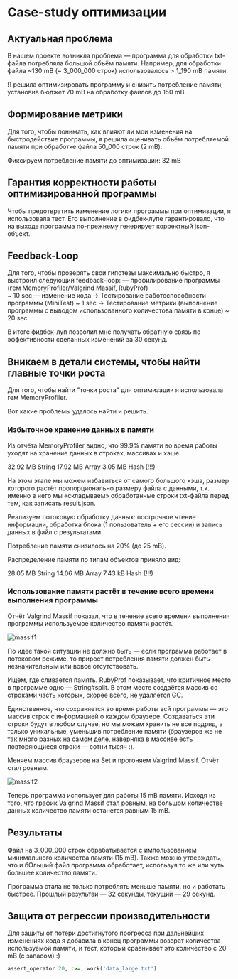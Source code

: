 # Case-study оптимизации

## Актуальная проблема
В нашем проекте возникла проблема — программа для обработки txt-файла потребляла большой объём памяти. Например, для обработки файла ~130 mB (~ 3_000_000 строк) использовалось > 1_190 mB памяти.

Я решила оптимизировать программу и снизить потребление памяти, установив бюджет 70 mB на обработку файлов до 150 mB.

## Формирование метрики
Для того, чтобы понимать, как влияют ли мои изменения на быстродействие программы, я решила оценивать объём потребляемой памяти при обработке файла 50_000 строк (2 mB).

Фиксируем потребление памяти до оптимизации:
32 mB

## Гарантия корректности работы оптимизированной программы
Чтобы предотвратить изменение логики программы при оптимизации, я использовала тест. Его выполнение в фидбек-лупе гарантировало, что на выходе программа по-прежнему генерирует корректный json-объект.

## Feedback-Loop
Для того, чтобы проверять свои гипотезы максимально быстро, я выстроил следующий feedback-loop:
— профилирование программы (гем MemoryProfiler/Valgrind Massif, RubyProf)      
                                                                     ~ 10 sec
— изменение кода
→ Тестирование работоспособности программы (MiniTest)                ~ 1 sec
→ Тестирование метрики (выполнение программы с выводом
  использованного количестова памяти в конце)                        ~ 20 sec

В итоге фидбек-луп позволил мне получать обратную связь по эффективности сделанных изменений за 30 секунд.

## Вникаем в детали системы, чтобы найти главные точки роста
Для того, чтобы найти "точки роста" для оптимизации я использовала гем MemoryProfiler.

Вот какие проблемы удалось найти и решить.

### Избыточное хранение данных в памяти
Из отчёта MemoryProfiler видно, что 99.9% памяти во время работы уходят на хранение данных в строках, массивах и хэше.

32.92 MB  String
17.92 MB  Array
 3.05 MB  Hash (!!!)

На этом этапе мы можем избавиться от самого большого хэша, размер которого растёт пропорционально размеру файла с данными, т.к. именно в него мы «складываем» обработанные строки txt-файла перед тем, как записать result.json.

Реализуем потоковую обработку данных: построчное чтение информации, обработка блока (1 пользователь + его сессии) и запись данных в файл с результатами.

Потребление памяти снизилось на 20% (до 25 mB).

Распределение памяти по типам объектов приняло вид:

28.05 MB  String
14.06 MB  Array
 7.43 kB  Hash (!!!)

### Использование памяти растёт в течение всего времени выполнения программы
Отчёт Valgrind Massif показал, что в течение всего времени выполнения программы используемое количество памяти растёт.

![massif1](https://sun9-33.userapi.com/c850608/v850608800/c0fe9/WUGx8-LVB64.jpg)

По идеe такой ситуации не должно быть — если программа работает в потоковом режиме, то прирост потребления памяти должен быть незначительным или вовсе отсутствовать.

Ищем, где сливается память. RubyProf показывает, что критичное место в программе одно — String#split. В этом месте создаётся массив со строками часть которых, скорее всего, не удаляется GC.

Единственное, что сохраняется во время работы всй программы — это массив строк с информацией о каждом браузере. Создаваться эти строки будут в любом случае, но мы можем хранить не все подряд, а только уникальные, уменьшив потребление памяти (браузеров же не так много разных на самом деле, наверняка в массиве есть повторяющиеся строки — сотни тысяч :).

Меняем массив браузеров на Set и прогоняем Valgrind Massif. Отчёт стал ровным.

![massif2](https://sun9-48.userapi.com/c850608/v850608800/c0ff2/c5vN8jDNQog.jpg)

Теперь программа использует для работы 15 mB памяти. Исходя из того, что график Valgrind Massif стал ровным, на большом количестве данных количество памяти останется равным 15 mB.

## Результаты
Файл на 3_000_000 строк обрабатывается с импользованием минимального количества памяти (15 mB). Также можно утверждать, что и бОльший файл программа обработает, используя то же или чуть большее количество памяти.

Программа стала не только потреблять меньше памяти, но и работать быстрее. Прошлый результаи — 32 секунды, текущий — 29 секунд.

## Защита от регрессии производительности
Для защиты от потери достигнутого прогресса при дальнейших изменениях кода я добавила в конец программы возврат количества используемой памяти, и тест, который сравнивает это количество с 20 mB (с запасом) :)
```ruby
assert_operator 20, :>=, work('data_large.txt')
```